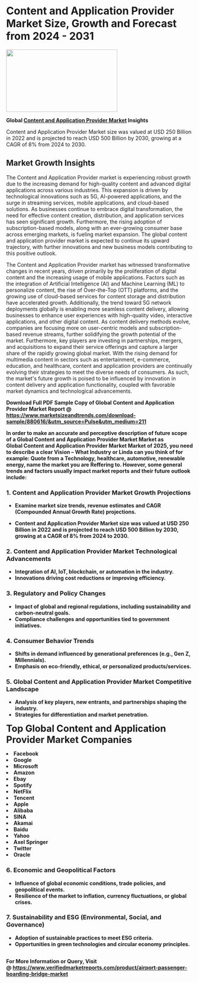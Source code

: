 <H1>Content and Application Provider Market Size, Growth and Forecast from 2024 - 2031</H1><img class="aligncenter size-medium wp-image-584254" src="https://thirdeyenews.in/wp-content/uploads/2024/09/Global-Market-Research-300x168.jpeg" alt="" width="300" height="168" /><p><strong>Global&nbsp;<a href="https://www.marketsizeandtrends.com/download-sample/880616/&amp;utm_source=Pulse&amp;utm_medium=211">Content and Application Provider Market</a> Insights</strong></p><p>Content and Application Provider Market size was valued at USD 250 Billion in 2022 and is projected to reach USD 500 Billion by 2030, growing at a CAGR of 8% from 2024 to 2030.</p><p><h2>Market Growth Insights</h2> <p>The Content and Application Provider market is experiencing robust growth due to the increasing demand for high-quality content and advanced digital applications across various industries. This expansion is driven by technological innovations such as 5G, AI-powered applications, and the surge in streaming services, mobile applications, and cloud-based solutions. As businesses continue to embrace digital transformation, the need for effective content creation, distribution, and application services has seen significant growth. Furthermore, the rising adoption of subscription-based models, along with an ever-growing consumer base across emerging markets, is fueling market expansion. The global content and application provider market is expected to continue its upward trajectory, with further innovations and new business models contributing to this positive outlook.</p> <p><strong></strong></p> <p>The Content and Application Provider market has witnessed transformative changes in recent years, driven primarily by the proliferation of digital content and the increasing usage of mobile applications. Factors such as the integration of Artificial Intelligence (AI) and Machine Learning (ML) to personalize content, the rise of Over-the-Top (OTT) platforms, and the growing use of cloud-based services for content storage and distribution have accelerated growth. Additionally, the trend toward 5G network deployments globally is enabling more seamless content delivery, allowing businesses to enhance user experiences with high-quality video, interactive applications, and other digital content. As content delivery methods evolve, companies are focusing more on user-centric models and subscription-based revenue streams, further solidifying the growth potential of the market. Furthermore, key players are investing in partnerships, mergers, and acquisitions to expand their service offerings and capture a larger share of the rapidly growing global market. With the rising demand for multimedia content in sectors such as entertainment, e-commerce, education, and healthcare, content and application providers are continually evolving their strategies to meet the diverse needs of consumers. As such, the market's future growth is poised to be influenced by innovation in content delivery and application functionality, coupled with favorable market dynamics and technological advancements.</p> <p><strong></p><p><span class=""><strong>Download Full PDF Sample Copy of Global Content and Application Provider Market Report</strong> @ <a href="https://www.marketsizeandtrends.com/download-sample/880616/&amp;utm_source=Pulse&amp;utm_medium=211" target="_blank">https://www.marketsizeandtrends.com/download-sample/880616/&amp;utm_source=Pulse&amp;utm_medium=211</a></span></p><p>In order to make an accurate and perceptive description of future scope of a Global&nbsp;Content and Application Provider Market Market as Global&nbsp;Content and Application Provider Market Market of 2025, you need to describe a clear Vision &ndash; What Industry or Linda can you think of for example: Quote from a Technology, healthcare, automotive, renewable energy, name the market you are Reffering to. However, some general trends and factors usually impact market reports and their future outlook include:</p><h3>1.&nbsp;<strong>Content and Application Provider Market Growth Projections</strong></h3><ul><li>Examine market size trends, revenue estimates and CAGR (Compounded Annual Growth Rate) projections.</li><li><p>Content and Application Provider Market size was valued at USD 250 Billion in 2022 and is projected to reach USD 500 Billion by 2030, growing at a CAGR of 8% from 2024 to 2030.</p></li></ul><h3>2.&nbsp;<strong>Content and Application Provider Market Technological Advancements</strong></h3><ul><li>Integration of AI, IoT, blockchain, or automation in the industry.</li><li>Innovations driving cost reductions or improving efficiency.</li></ul><h3>3.&nbsp;<strong>Regulatory and Policy Changes</strong></h3><ul><li>Impact of global and regional regulations, including sustainability and carbon-neutral goals.</li><li>Compliance challenges and opportunities tied to government initiatives.</li></ul><h3>4.&nbsp;<strong>Consumer Behavior Trends</strong></h3><ul><li>Shifts in demand influenced by generational preferences (e.g., Gen Z, Millennials).</li><li>Emphasis on eco-friendly, ethical, or personalized products/services.</li></ul><h3>5.&nbsp;<strong>Global Content and Application Provider Market Competitive Landscape</strong></h3><ul><li>Analysis of key players, new entrants, and partnerships shaping the industry.</li><li>Strategies for differentiation and market penetration.</li></ul><p data-pm-slice="1 1 []"><span style="color: inherit; font-family: inherit; font-size: 25px;">Top Global Content and Application Provider Market Companies</span></p><div class="" data-test-id=""><p><li>Facebook</li><li> Google</li><li> Microsoft</li><li> Amazon</li><li> Ebay</li><li> Spotify</li><li> NetFlix</li><li> Tencent</li><li> Apple</li><li> Alibaba</li><li> SINA</li><li> Akamai</li><li> Baidu</li><li> Yahoo</li><li> Axel Springer</li><li> Twitter</li><li> Oracle</li></p></div><h3>6.&nbsp;<strong>Economic and Geopolitical Factors</strong></h3><ul><li>Influence of global economic conditions, trade policies, and geopolitical events.</li><li>Resilience of the market to inflation, currency fluctuations, or global crises.</li></ul><h3>7.&nbsp;<strong>Sustainability and ESG (Environmental, Social, and Governance)</strong></h3><ul><li>Adoption of sustainable practices to meet ESG criteria.</li><li>Opportunities in green technologies and circular economy principles.</li></ul><h2><strong style="font-size: 14px;">For More Information or Query, Visit @&nbsp;</strong><a style="background-color: #ffffff; font-size: 14px;" href="https://www.marketsizeandtrends.com/report/content-and-application-provider-market/" target="_blank">https://www.verifiedmarketreports.com/product/airport-passenger-boarding-bridge-market</a></h2>
